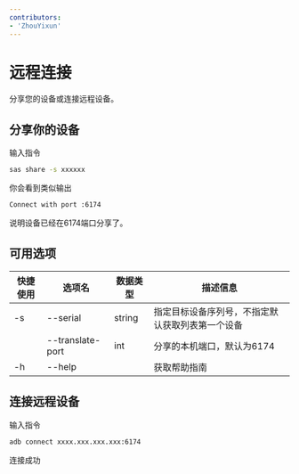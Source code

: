 ```yaml
---
contributors:
- 'ZhouYixun'
---
```


# 远程连接

分享您的设备或连接远程设备。

## 分享你的设备

输入指令

```bash
sas share -s xxxxxx
```

你会看到类似输出
```bash
Connect with port :6174
```

说明设备已经在6174端口分享了。

## 可用选项

| 快捷使用 | 选项名              | 数据类型   | 描述信息                      |
|------|------------------|--------|---------------------------|
| -s   | --serial         | string | 指定目标设备序列号，不指定默认获取列表第一个设备 |
|      | --translate-port | int    | 分享的本机端口，默认为6174           |
| -h   | --help           |        | 获取帮助指南                    |

## 连接远程设备

输入指令

```bash
adb connect xxxx.xxx.xxx.xxx:6174
```

连接成功

